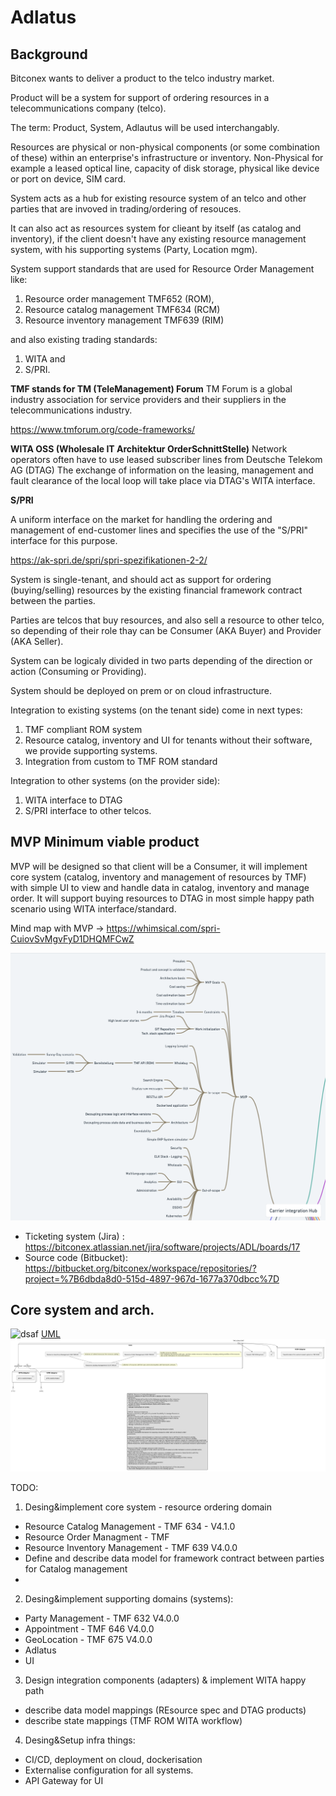 # Adlatus

## Background

Bitconex wants to deliver a product to the telco industry market.

Product will be a system for support of ordering resources in a telecommunications company (telco).

The term: Product, System, Adlautus will be used interchangably.

Resources are physical or non-physical components (or some combination of these) within an enterprise's infrastructure or inventory. 
Non-Physical for example a leased optical line, capacity of disk storage, physical like device or port on device, SIM card.

System acts as a hub for existing resource system of an telco and other parties that are invoved in trading/ordering of resouces.

It can also act as resources system for clieant by itself (as catalog and inventory), if the client doesn't have any existing resource management system, with his supporting systems (Party, Location mgm).

System support standards that are used for Resource Order Management like:

1. Resource order management TMF652 (ROM),
2. Resource catalog management TMF634 (RCM)
3. Resource inventory management TMF639 (RIM)  

and also existing trading standards:
1. WITA and
2. S/PRI.

**TMF stands for TM (TeleManagement) Forum**
TM Forum is a global industry association for service providers and their suppliers in the telecommunications industry.

https://www.tmforum.org/code-frameworks/

**WITA OSS (Wholesale IT Architektur OrderSchnittStelle)**
Network operators often have to use leased subscriber lines  from Deutsche Telekom AG (DTAG) The exchange of information on the leasing, management and fault clearance of the local loop will take place via DTAG's WITA interface.

**S/PRI**

A uniform interface on the market for handling the ordering and management of end-customer lines and specifies the use of the "S/PRI" interface for this purpose.

https://ak-spri.de/spri/spri-spezifikationen-2-2/


System is single-tenant, and should act as support for ordering (buying/selling) resources by the existing financial framework contract between the parties.

Parties are telcos that buy resources, and also sell a resource to other telco, so depending of their role thay can be Consumer (AKA Buyer) and Provider (AKA Seller).

System can be logicaly divided in two parts depending of the direction or action (Consuming or Providing).

System should be deployed on prem or on cloud infrastructure.


Integration to existing systems (on the tenant side) come in next types:

1. TMF compliant ROM system
2. Resource catalog, inventory and UI for tenants without their software, we provide supporting systems.
3. Integration from custom to TMF ROM standard

Integration to other systems (on the provider side):

1. WITA interface to DTAG
2. S/PRI interface to other telcos.

## MVP Minimum viable product

MVP will be designed so that client will be a Consumer, it will implement core system (catalog, inventory and management of resources by TMF) 
with simple UI to view and handle data in catalog, inventory and manage order. 
It will support buying resources to DTAG in most simple happy path scenario using WITA interface/standard.


Mind map with MVP -> https://whimsical.com/spri-CuiovSvMgvFyD1DHQMFCwZ

![MVP](img/MVP.png)

- Ticketing system (Jira) : https://bitconex.atlassian.net/jira/software/projects/ADL/boards/17
- Source code (Bitbucket): https://bitbucket.org/bitconex/workspace/repositories/?project=%7B6dbda8d0-515d-4897-967d-1677a370dbcc%7D 

## Core system and arch.

![dsaf](/external-doc/initial-core-adlatus.jpg)
[UML](http://www.plantuml.com/plantuml/png/xLVDRjj64BxpAGO-9O2j8lqfK1-A20hQ-f3Oi1Nqa1h1Q3cI5bdk4hjB2KRHT-yCHroIiOmMFJS8BExip3V_dwYtAMFCNUCg7sg2YrM8T05_LW2VxYc5BXg2srXJXFVeSKSD-Gptj-zX_VwN7t_uzX6Jd5ZTXqmGxMwV8Mn5TWs_eQyT9OW3K10WwtUBF_p7n1S6CxgmWnnWQtqzAXvjtaDgoIm0MPxtvC54mZn5ivx_7yZd49zWymID1CZenGqSG_ooTU784Gb6CMN_i7GfG29V9mdTRYq7OuDFi0sHSJEnSgOQdEKFJp4j0A2QrUMcU9_MvaPhyzrFZu19ZjMyDYAwPjkKqHjABD60QSoVWuYXASUXJkoy6jsNwZKJvwkJy-_L-UfCPrRiVHMS8oFvYgYurRfpfM9VVAczb3Yu0zNGOinsqDb6R4ZA2oRu7D7ajEZ3ayvVNQbZJdHuR4FCeSlm-yrw-VdkzduzaJtStTzCPTPB3fyPIAL_LQVP56DOrjXcYXU0IT6MxtHS-ziSqIVkO8CvnCVHzE4RTZAp5Q_5LWvVsHQTzVtomyE8n67DSFZCC3tAUWhGpv7fKkP6PlBeCwIdJ7m8afxOYO-IwkhZmveNYVrKdqvvFSBLrSzmyMwz_FMYwcCSXMywNx-vg4HxMYozrPZEt72CvCdd8G8EAN5CZsTLFzuy3h4KwL1o3MUK3-NaU1pjoDULZY5SGPdNbSxhP5cgPtVBknlO1NHWanIgZU5WQm8impuTrqLrsrBKjRskhk0i6cj8Ir9F0DlWc0vwZYYM4FoC718eLewM3WJeWNos-Gb2b3YccwCtiXGrjPnq3-oPoroc22PQ_h38Q7UoE-YWQslC99OZx2lhZUl4Lg_b8NQEqcisNFMaTrwxfYrsBiC1NKT9bbKvKc8h0E_8qHI0HLh_mdeb5o6pn0rKzYgTcn5TTKRsKjEagBYnZhsAM6cgWAO5JDft3hTqx__kZG32AbWtrjkKesgtNMn3OeD_xgr-QKzR6oBL54_DEQraotMr6qTAOP7wh2x7_2JMg1MMu_mz8LMJ9BMM_FHwKTtfM2H0I9aXCDRGaDaZfzBqhbg7fiV_2bA_Sj0vy6Ge9OpSJhceMepO4BkGQQgMNzlPfE5J3HjCL4jxSVgroatlMvhtc4MRcs8zwzdvK0timqxkdnlRD3P8aHhyGccQnaDBPcm87j0wb0Bd0FZSYoHotb9TuKPwRtAV51Y7ITzQ8hMCHLwR14p35As1Xd1uhMbQHysWeD_efdCOg_pKoc0NlmlUGw34O8OkNyv4wwNRQKBJI78vHxlfyccc8pbTrBrjatX0I9JveUflg2xGwHAEU-ke20ewcvoyWjNNfjAnqjTPEY-4kwYW_rTLypaHfj4DUFQoMex2AkVc2s4edUfp2cOlmm4RWavYow4VRDbYrU6RV2JoVIdYmHeQA3Fs9SDACl6dKtz_e9YmNsyxWDXCJPfLE_QKgzVfp9HhGqRv7cM8ADh4PHlV_KfZK8ao1mvu868MlwB5xXgmheLIQoMemhwlBsMvCotEbFZVa_dSTaBew7I4vWhdk7skyLyela3q20ERC_pyLkizS7Mvde_HoDjpklum--LHY5fYd0CmTSzgjaofQrerEr8aCFma4pIILyrOBhIoxlhxH_Wjc4u4Kb86VFxBJjy7OOy9q0ZNGWviMhZff51nBU7qelUM_tID-ni0)
![Core](img/core.png)

TODO:

1. Desing&implement core system - resource ordering domain

 - Resource Catalog Management - TMF 634 - V4.1.0
 - Resource Order Managment - TMF 
 - Resource Inventory Management - TMF 639 V4.0.0
 - Define and describe data model for framework contract between parties for Catalog management
 - 

2. Desing&implement supporting domains (systems):

 - Party Management - TMF 632 V4.0.0
 - Appointment - TMF 646 V4.0.0
 - GeoLocation - TMF 675 V4.0.0
 - Adlatus
 - UI

3. Design integration components  (adapters) & implement WITA happy path

 - describe data model mappings (REsource spec and DTAG products)
 - describe state mappings (TMF ROM WITA workflow)

4. Desing&Setup infra things:

 - CI/CD, deployment on cloud, dockerisation
 - Externalise configuration for all systems.
 - API Gateway for UI

